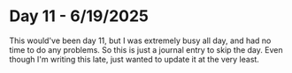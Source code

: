 # Day 11 - 6/19/2025

This would've been day 11, but I was extremely busy all day, and had no time to do any problems.
So this is just a journal entry to skip the day. Even though I'm writing this late, just wanted
to update it at the very least. 


